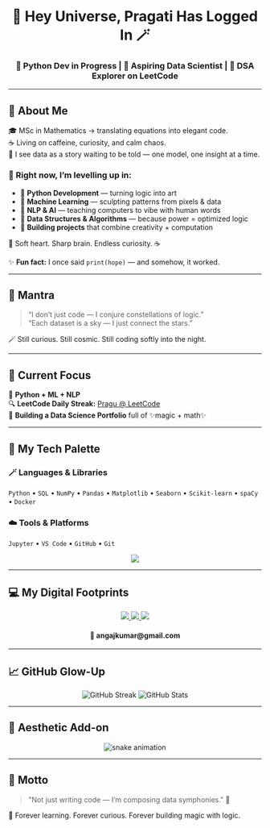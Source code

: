 <!-- 🌷 Pragati’s Cosmic README -->

<h1 align="center">🌷 Hey Universe, Pragati Has Logged In 🪄</h1>

<h3 align="center">🌈 Python Dev in Progress | 🧠 Aspiring Data Scientist | 🧩 DSA Explorer on LeetCode</h3>

---

## 💫 About Me  

🎓 MSc in Mathematics → translating equations into elegant code.  
☕ Living on caffeine, curiosity, and calm chaos.  
💭 I see data as a story waiting to be told — one model, one insight at a time.  

### 🌱 Right now, I’m levelling up in:
- 🐍 **Python Development** — turning logic into art  
- 🧠 **Machine Learning** — sculpting patterns from pixels & data  
- 💬 **NLP & AI** — teaching computers to vibe with human words  
- 🧩 **Data Structures & Algorithms** — because power = optimized logic  
- 🚀 **Building projects** that combine creativity + computation  

🌼 Soft heart. Sharp brain. Endless curiosity. ☕  

✨ **Fun fact:** I once said `print(hope)` — and somehow, it worked.  

---

## 🌙 Mantra  

> “I don’t just code — I conjure constellations of logic.”  
> “Each dataset is a sky — I just connect the stars.”  

🪄 Still curious. Still cosmic. Still coding softly into the night.  

---

## 🎯 Current Focus  

🌸 **Python + ML + NLP**  
🔍 **LeetCode Daily Streak:** [Pragu @ LeetCode](https://leetcode.com/)  
💬 **Building a Data Science Portfolio** full of ✨magic + math✨  

---

## 🧰 My Tech Palette  

### 🪄 Languages & Libraries  
`Python` • `SQL` • `NumPy` • `Pandas` • `Matplotlib` • `Seaborn` • `Scikit-learn` • `spaCy` • `Docker`  

### ☁️ Tools & Platforms  
`Jupyter` • `VS Code` • `GitHub` • `Git`  

<p align="center">
  <img src="https://skillicons.dev/icons?i=python,sqlite,vscode,git,github,docker" />
</p>

---

## 💻 My Digital Footprints  

<p align="center">
  <a href="https://github.com/YourGitHubUsername" target="_blank">
    <img src="https://img.shields.io/badge/GitHub-181717?style=flat&logo=github&logoColor=white" />
  </a>
  <a href="https://www.linkedin.com/in/YourLinkedInProfile" target="_blank">
    <img src="https://img.shields.io/badge/LinkedIn-0077B5?style=flat&logo=linkedin&logoColor=white" />
  </a>
  <a href="mailto:angajkumar@gmail.com">
    <img src="https://img.shields.io/badge/Email-D14836?style=flat&logo=gmail&logoColor=white" />
  </a>
</p>

<h4 style="text-align:center;">📩 angajkumar@gmail.com</h4>

---

## 📈 GitHub Glow-Up  

<p align="center">
  <img src="https://github-readme-streak-stats.herokuapp.com/?user=YourGitHubUsername&theme=tokyonight" alt="GitHub Streak" />
  <img src="https://github-readme-stats.vercel.app/api?username=YourGitHubUsername&show_icons=true&theme=tokyonight" alt="GitHub Stats" />
</p>

---

## 🐍 Aesthetic Add-on  

<p align="center">
  <img src="https://github.com/YourGitHubUsername/YourGitHubUsername/blob/output/github-contribution-grid-snake.svg" alt="snake animation" />
</p>

---

## 🌙 Motto  

> "Not just writing code — I’m composing data symphonies." 🎼  

🌸 Forever learning. Forever curious. Forever building magic with logic.  
